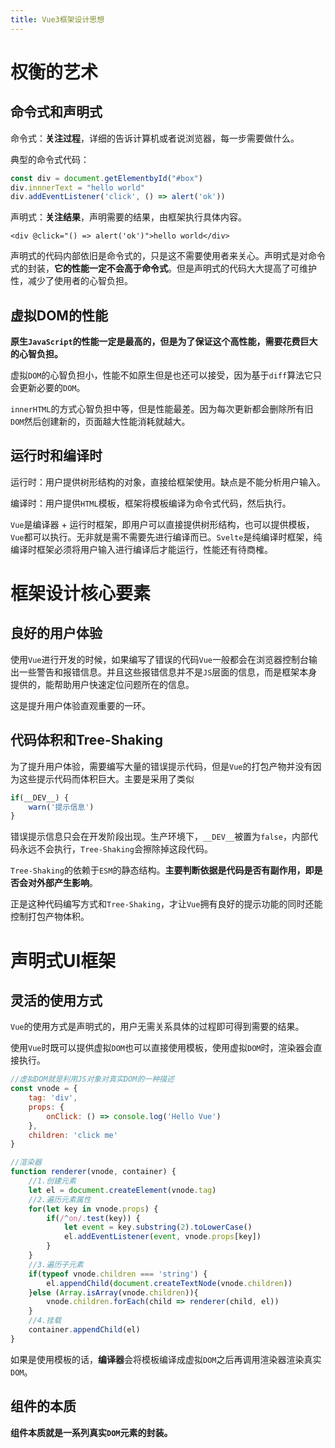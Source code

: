 ```yaml
---
title: Vue3框架设计思想
---
```

# 权衡的艺术
## 命令式和声明式

命令式：**关注过程**，详细的告诉计算机或者说浏览器，每一步需要做什么。

典型的命令式代码：

```javascript
const div = document.getElementbyId("#box")
div.innnerText = "hello world"
div.addEventListener('click', () => alert('ok'))
```

声明式：**关注结果**，声明需要的结果，由框架执行具体内容。

```vue
<div @click="() => alert('ok')">hello world</div>
```

声明式的代码内部依旧是命令式的，只是这不需要使用者来关心。声明式是对命令式的封装，**它的性能一定不会高于命令式**。但是声明式的代码大大提高了可维护性，减少了使用者的心智负担。

## 虚拟DOM的性能

**原生`JavaScript`的性能一定是最高的，但是为了保证这个高性能，需要花费巨大的心智负担。**

虚拟`DOM`的心智负担小，性能不如原生但是也还可以接受，因为基于`diff`算法它只会更新必要的`DOM`。

`innerHTML`的方式心智负担中等，但是性能最差。因为每次更新都会删除所有旧`DOM`然后创建新的，页面越大性能消耗就越大。

## 运行时和编译时

运行时：用户提供树形结构的对象，直接给框架使用。缺点是不能分析用户输入。

编译时：用户提供`HTML`模板，框架将模板编译为命令式代码，然后执行。

`Vue`是编译器 + 运行时框架，即用户可以直接提供树形结构，也可以提供模板，`Vue`都可以执行。无非就是需不需要先进行编译而已。`Svelte`是纯编译时框架，纯编译时框架必须将用户输入进行编译后才能运行，性能还有待商榷。



# 框架设计核心要素

## 良好的用户体验

使用`Vue`进行开发的时候，如果编写了错误的代码`Vue`一般都会在浏览器控制台输出一些警告和报错信息。并且这些报错信息并不是`JS`层面的信息，而是框架本身提供的，能帮助用户快速定位问题所在的信息。

这是提升用户体验直观重要的一环。

## 代码体积和Tree-Shaking

为了提升用户体验，需要编写大量的错误提示代码，但是`Vue`的打包产物并没有因为这些提示代码而体积巨大。主要是采用了类似

```javascript
if(__DEV__) {
    warn('提示信息')
}
```

错误提示信息只会在开发阶段出现。生产环境下，`__DEV__`被置为`false`，内部代码永远不会执行，`Tree-Shaking`会擦除掉这段代码。

`Tree-Shaking`的依赖于`ESM`的静态结构。**主要判断依据是代码是否有副作用，即是否会对外部产生影响**。



正是这种代码编写方式和`Tree-Shaking`，才让`Vue`拥有良好的提示功能的同时还能控制打包产物体积。

# 声明式UI框架
## 灵活的使用方式
`Vue`的使用方式是声明式的，用户无需关系具体的过程即可得到需要的结果。

使用`Vue`时既可以提供虚拟`DOM`也可以直接使用模板，使用虚拟`DOM`时，渲染器会直接执行。
```javascript
//虚拟DOM就是利用JS对象对真实DOM的一种描述
const vnode = {
    tag: 'div',
    props: {
        onClick: () => console.log('Hello Vue')
    },
    children: 'click me'
}

//渲染器
function renderer(vnode, container) {
    //1.创建元素
    let el = document.createElement(vnode.tag)
    //2.遍历元素属性
    for(let key in vnode.props) {
        if(/^on/.test(key)) {
            let event = key.substring(2).toLowerCase()
            el.addEventListener(event, vnode.props[key])
        }
    }
    //3.遍历子元素
    if(typeof vnode.children === 'string') {
        el.appendChild(document.createTextNode(vnode.children))
    }else (Array.isArray(vnode.children)){
        vnode.children.forEach(child => renderer(child, el))
    }
    //4.挂载
    container.appendChild(el)
}
```
如果是使用模板的话，**编译器**会将模板编译成虚拟`DOM`之后再调用渲染器渲染真实`DOM`。

## 组件的本质

**组件本质就是一系列真实`DOM`元素的封装。**



